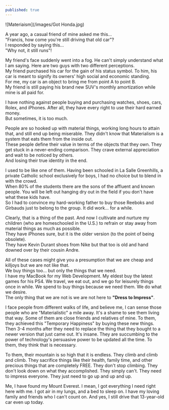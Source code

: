 ```yaml
---
published: true
---
```

![Materiaism](/images/Got Honda.jpg)


A year ago, a casual friend of mine asked me this...   
"Francis, how come you're still driving that old car"?   
I responded by saying this...   
"Why not, it still runs"!

My friend's face suddenly went into a fog. He can't simply understand what I am saying.
Here are two guys with two different perceptions.   
My friend purchased his car for the gain of his status symbol. To him, his car is meant to signify its owners' high social and economic standing.   
For me, my car is an object to bring me from point A to point B.   
My friend is still paying his brand new SUV's monthly amortization while mine is all paid for. 

I have nothing against people buying and purchasing watches, shoes, cars, Rolex, and iPhones. After all, they have every right to use their hard earned money.   
But sometimes, it is too much. 

People are so hooked up with material things, working long hours to attain that, and still end up being miserable. 
They didn't know that Materialism is a system that eats them from the inside out.   
These people define their value in terms of the objects that they own. They get stuck in a never-ending comparison. They crave external appreciation and wait to be noticed by others.   
And losing their true identity in the end.

I used to be like one of them. Having been schooled in La Salle Greenhills, a private Catholic school exclusively for boys, I had no choice but to blend in with the crowd.   
When 80% of the students there are the sons of the affluent and known people. You will be left out hanging dry out in the field if you don't have what these kids have.   
So I had to convince my hard-working father to buy those Reeboks and Girbauds just to belong to the group. It did work... for a while. 

Clearly, that is a thing of the past. And now I cultivate and nurture my children (who are homeschooled in the U.S.) to refrain or stay away from material things as much as possible.   
They have iPhones sure, but it is the older version (to the point of being obsolete).   
They have Kevin Durant shoes from Nike but that too is old and hand downed over by their cousin Andre. 

All of these cases might give you a presumption that we are cheap and killjoys but we are not like that.   
We buy things too... but only the things that we need.   
I have my MacBook for my Web Development. My eldest buy the latest games for his PS4. We travel, we eat out, and we go for leisurely things once in while. We spend to buy things because we need them. We do what we desire.   
The only thing that we are not is we are not here to **"Dress to Impress"**.

I face people from different walks of life, and believe me, I can sense those people who are "Materialistic" a mile away. It's a shame to see them living that way. Some of them are close friends and relatives of mine. 
To them, they achieved this "Temporary Happiness" by buying these new things. Then 3-4 months after they need to replace the thing that they bought to a newer version that just came out. It's insane. 
They are succumbing to the power of technology's persuasive power to be updated all the time. To them, they think that is necessary. 

To them, their mountain is so high that it is endless. They climb and climb and climb. They sacrifice things like their health, family time, and other precious things that are completely FREE. 
They don't stop climbing. They don't look down on what they accomplished. They simply can't. They need to impress everyone. 
They just need to go up and up and up.

Me, I have found my Mount Everest. I mean, I got everything I need right here with me. I got air in my lungs, and a bed to sleep on. 
I have my loving family and friends who I can't count on. And yes, I still drive that 13-year-old car even up today.   










